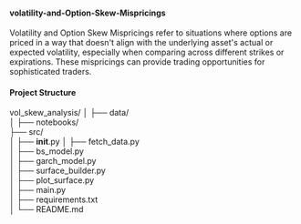 #### volatility-and-Option-Skew-Mispricings
Volatility and Option Skew Mispricings refer to situations where options are priced in a way that doesn't align with the underlying asset's actual or expected volatility, especially when comparing across different strikes or expirations. These mispricings can provide trading opportunities for sophisticated traders.

#### Project Structure
vol_skew_analysis/
│
├── data/                       
│
├── notebooks/                 
├── src/                        
│   ├── __init__.py
│   ├── fetch_data.py           
│   ├── bs_model.py             
│   ├── garch_model.py          
│   ├── surface_builder.py      
│   ├── plot_surface.py        
│
├── main.py                    
│
├── requirements.txt             
│
└── README.md                    

